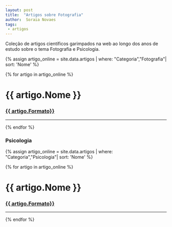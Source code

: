 ```yaml
---
layout: post
title:  "Artigos sobre Fotografia"
author:  Soraia Novaes
tags: 
 - artigos 
---
```

<p>Coleção de artigos científicos garimpados na web ao longo dos anos de estudo sobre o tema Fotografia e Psicologia.</p>

 {% assign artigo_online = site.data.artigos  | where: "Categoria","Fotografia"| sort: 'Nome'  %}

{% for artigo in artigo_online %}
<h1 class="post-title">{{ artigo.Nome }}</h1>

<h3><a href="{{ artigo.url}}">{{ artigo.Formato}}</a></h3>


<hr>

 {% endfor %}      


### Psicologia

 {% assign artigo_online = site.data.artigos  | where: "Categoria","Psicologia"| sort: 'Nome'  %}

{% for artigo in artigo_online %}
<h1 class="post-title">{{ artigo.Nome }}</h1>

<h3><a href="{{ artigo.url}}">{{ artigo.Formato}}</a></h3>


<hr>

 {% endfor %}  